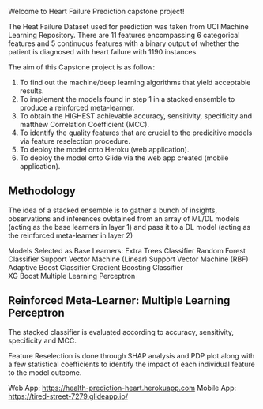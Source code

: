 Welcome to Heart Failure Prediction capstone project! 

The Heat Failure Dataset used for prediction was taken from UCI Machine Learning Repository. There are 11 features encompassing 6 categorical features and 5 continuous features with a binary output of whether the patient is diagnosed with heart failure with 1190 instances.

The aim of this Capstone project is as follow:
1. To find out the machine/deep learning algorithms that yield acceptable results.
2. To implement the models found in step 1 in a stacked ensemble to produce a reinforced meta-learner.
3. To obtain the HIGHEST achievable accuracy, sensitivity, specificity and matthew Correlation Coefficient (MCC).
4. To identify the quality features that are crucial to the predicitive models via feature reselection procedure.
5. To deploy the model onto Heroku (web application).
6. To deploy the model onto Glide via the web app created (mobile application).


Methodology
----------------------------------------------------------------------------------------------------------------------------------------------------------------------
The idea of a stacked ensemble is to gather a bunch of insights, observations and inferences ovbtained from an array of ML/DL models (acting as the base learners in layer 1) and pass it to a DL model (acting as the reinforced meta-learner in layer 2)

Models Selected as Base Learners:
Extra Trees Classifier
Random Forest Classifier
Support Vector Machine (Linear)
Support Vector Machine (RBF)
Adaptive Boost Classifier
Gradient Boosting Classifier                                                       
XG Boost
Multiple Learning Perceptron

Reinforced Meta-Learner:
Multiple Learning Perceptron
----------------------------------------------------------------------------------------------------------------------------------------------------------------------

The stacked classifier is evaluated according to accuracy, sensitivity, specificity and MCC.

Feature Reselection is done through SHAP analysis and PDP plot along with a few statistical coefficients to identify the impact of each individual feature to the model outcome.

Web App: https://health-prediction-heart.herokuapp.com
Mobile App: https://tired-street-7279.glideapp.io/
